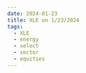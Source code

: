 ```yaml
---
date: 2024-01-23
title: XLE on 1/23/2024
tags: 
  - XLE
  - energy
  - select
  - sector
  - equities
---
```

<div class="post">
<snapshot-grid 
    :reports="['2024/01/22/CTA/XLE', '2024/01/23/CTA/XLE', '2024/01/23/MTP/XLE']"
    chart="2024/01/23/Chart/XLE"
/>
<p>

</p>
<p>

</p>
</div>